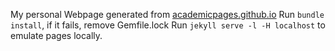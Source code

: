 My personal Webpage generated from [academicpages.github.io](https://github.com/academicpages/academicpages.github.io)
Run `bundle install`, if it fails, remove Gemfile.lock
Run `jekyll serve -l -H localhost` to emulate pages locally.